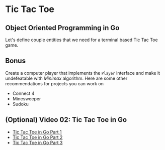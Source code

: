 # Tic Tac Toe
## Object Oriented Programming in Go
Let's define couple entities that we need for a terminal based Tic Tac Toe game. 


## Bonus
Create a computer player that implements the `Player` interface and make it undefeatable with 
*Minimax* algorithm. Here are some other recommendations for projects you can work on

* Connect 4
* Minesweeper
* Sudoku

## (Optional) Video 02: Tic Tac Toe in Go

* [Tic Tac Toe in Go Part 1](https://youtu.be/644HhokVkbI)
* [Tic Tac Toe in Go Part 2](https://youtu.be/eL6ruTgOQG0)
* [Tic Tac Toe in Go Part 3](https://youtu.be/rdSgqye50Qw)

